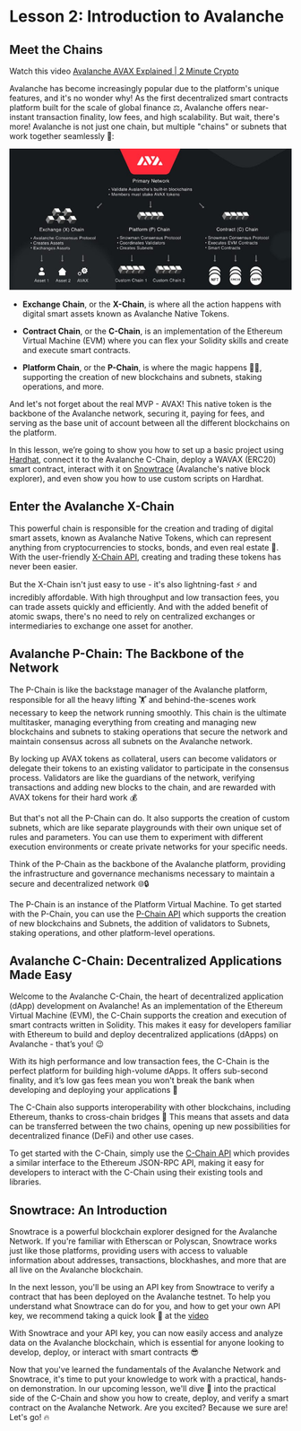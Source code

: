 # Lesson 2:  Introduction to Avalanche

## Meet the Chains

Watch this video [Avalanche AVAX Explained | 2 Minute Crypto](https://youtu.be/WAbuT-yYnwQ)<br>

Avalanche has become increasingly popular due to the platform's unique features, and it's no wonder why! As the first decentralized smart contracts platform built for the scale of global finance ⚖️, Avalanche offers near-instant transaction finality, low fees, and high scalability. But wait, there's more! Avalanche is not just one chain, but multiple "chains" or subnets that work together seamlessly 🤯:

<img alt="Avalanche Primary Network" src="primaryNetwork.jpg" ><br>

- **Exchange Chain**, or the **X-Chain**, is where all the action happens with digital smart assets known as Avalanche Native Tokens.

- **Contract Chain**, or the **C-Chain**, is an implementation of the Ethereum Virtual Machine (EVM) where you can flex your Solidity skills and create and execute smart contracts.

- **Platform Chain**, or the **P-Chain**, is where the magic happens 🧙‍♂️, supporting the creation of new blockchains and subnets, staking operations, and more.

And let's not forget about the real MVP - AVAX! This native token is the backbone of the Avalanche network, securing it, paying for fees, and serving as the base unit of account between all the different blockchains on the platform.

In this lesson, we’re going to show you how to set up a basic project using [Hardhat](https://hardhat.org/), connect it to the Avalanche C-Chain, deploy a WAVAX (ERC20) smart contract, interact with it on [Snowtrace](https://snowtrace.io/) (Avalanche's native block explorer), and even show you how to use custom scripts on Hardhat.

## Enter the Avalanche X-Chain

This powerful chain is responsible for the creation and trading of digital smart assets, known as Avalanche Native Tokens, which can represent anything from cryptocurrencies to stocks, bonds, and even real estate 🏡. With the user-friendly [X-Chain API](https://docs.avax.network/reference/avalanchego/x-chain/api), creating and trading these tokens has never been easier.

But the X-Chain isn't just easy to use - it's also lightning-fast ⚡ and incredibly affordable. With high throughput and low transaction fees, you can trade assets quickly and efficiently. And with the added benefit of atomic swaps, there's no need to rely on centralized exchanges or intermediaries to exchange one asset for another.

## Avalanche P-Chain: The Backbone of the Network

The P-Chain is like the backstage manager of the Avalanche platform, responsible for all the heavy lifting 🏋️ and behind-the-scenes work necessary to keep the network running smoothly. This chain is the ultimate multitasker, managing everything from creating and managing new blockchains and subnets to staking operations that secure the network and maintain consensus across all subnets on the Avalanche network.

By locking up AVAX tokens as collateral, users can become validators or delegate their tokens to an existing validator to participate in the consensus process. Validators are like the guardians of the network, verifying transactions and adding new blocks to the chain, and are rewarded with AVAX tokens for their hard work 💰

But that's not all the P-Chain can do. It also supports the creation of custom subnets, which are like separate playgrounds with their own unique set of rules and parameters. You can use them to experiment with different execution environments or create private networks for your specific needs.

Think of the P-Chain as the backbone of the Avalanche platform, providing the infrastructure and governance mechanisms necessary to maintain a secure and decentralized network 🌐🔒

The P-Chain is an instance of the Platform Virtual Machine. To get started with the P-Chain, you can use the [P-Chain API](https://docs.avax.network/reference/avalanchego/p-chain/api) which supports the creation of new blockchains and Subnets, the addition of validators to Subnets, staking operations, and other platform-level operations.

## Avalanche C-Chain: Decentralized Applications Made Easy

Welcome to the Avalanche C-Chain, the heart of decentralized application (dApp) development on Avalanche! As an implementation of the Ethereum Virtual Machine (EVM), the C-Chain supports the creation and execution of smart contracts written in Solidity. This makes it easy for developers familiar with Ethereum to build and deploy decentralized applications (dApps) on Avalanche - that’s you! 😉

With its high performance and low transaction fees, the C-Chain is the perfect platform for building high-volume dApps. It offers sub-second finality, and it’s low gas fees mean you won't break the bank when developing and deploying your applications 💸

The C-Chain also supports interoperability with other blockchains, including Ethereum, thanks to cross-chain bridges 🌉 This means that assets and data can be transferred between the two chains, opening up new possibilities for decentralized finance (DeFi) and other use cases.

To get started with the C-Chain, simply use the [C-Chain API](https://docs.avax.network/reference/avalanchego/x-chain/api) which provides a similar interface to the Ethereum JSON-RPC API, making it easy for developers to interact with the C-Chain using their existing tools and libraries.

## Snowtrace: An Introduction

Snowtrace is a powerful blockchain explorer designed for the Avalanche Network. If you're familiar with Etherscan or Polyscan, Snowtrace works just like those platforms, providing users with access to valuable information about addresses, transactions, blockhashes, and more that are all live on the Avalanche blockchain.

In the next lesson, you'll be using an API key from Snowtrace to verify a contract that has been deployed on the Avalanche testnet. To help you understand what Snowtrace can do for you, and how to get your own API key, we recommend taking a quick look 👀 at the [video](https://youtu.be/dX1EDrGFo2M)<br>

With Snowtrace and your API key, you can now easily access and analyze data on the Avalanche blockchain, which is essential for anyone looking to develop, deploy, or interact with smart contracts 😎

Now that you've learned the fundamentals of the Avalanche Network and Snowtrace, it's time to put your knowledge to work with a practical, hands-on demonstration. In our upcoming lesson, we'll dive 🤿 into the practical side of the C-Chain and show you how to create, deploy, and verify a smart contract on the Avalanche Network. Are you excited? Because we sure are! Let's go! 🔥